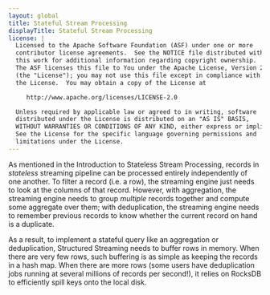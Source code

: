 ```yaml
---
layout: global
title: Stateful Stream Processing
displayTitle: Stateful Stream Processing
license: |
  Licensed to the Apache Software Foundation (ASF) under one or more
  contributor license agreements.  See the NOTICE file distributed with
  this work for additional information regarding copyright ownership.
  The ASF licenses this file to You under the Apache License, Version 2.0
  (the "License"); you may not use this file except in compliance with
  the License.  You may obtain a copy of the License at

     http://www.apache.org/licenses/LICENSE-2.0

  Unless required by applicable law or agreed to in writing, software
  distributed under the License is distributed on an "AS IS" BASIS,
  WITHOUT WARRANTIES OR CONDITIONS OF ANY KIND, either express or implied.
  See the License for the specific language governing permissions and
  limitations under the License.
---
```


As mentioned in the Introduction to Stateless Stream Processing, records in _stateless_ streaming pipeline can be processed entirely independently of one another. To filter a record (i.e. a row), the streaming engine just needs to look at the columns of that record. However, with aggregation, the streaming engine needs to group _multiple_ records together and compute some aggregate over them; with deduplication, the streaming engine needs to remember previous records to know whether the current record on hand is a duplicate.

As a result, to implement a stateful query like an aggregation or deduplication, Structured Streaming needs to buffer rows in memory. When there are very few rows, such buffering is as simple as keeping the records in a hash map. When there are more rows (some users have deduplication jobs running at several millions of records per second!), it relies on RocksDB to efficiently spill keys onto the local disk.
